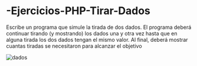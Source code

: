 # -Ejercicios-PHP-Tirar-Dados

Escribe un programa que simule la tirada de dos dados. El programa deberá continuar tirando (y mostrando) los dados una y otra vez hasta que en alguna tirada los dos dados tengan el mismo valor. Al final, deberá mostrar cuantas tiradas se necesitaron para alcanzar el objetivo

![dados](https://user-images.githubusercontent.com/85589346/218532943-80aa7ec5-9f22-4cc9-89f0-979b5f3233e8.png)
